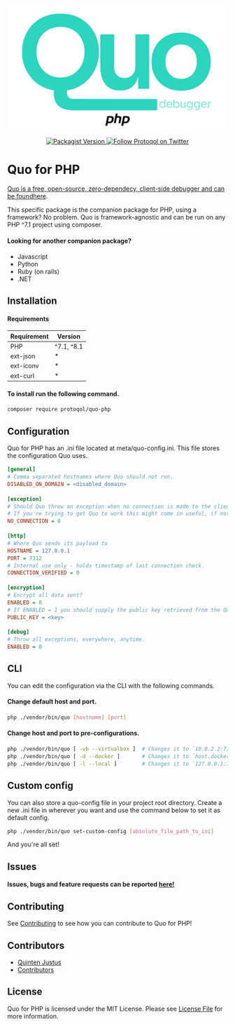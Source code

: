 ![Quo for php](assets/quo-php-trans.png)

<p align="center">
    <a href="https://packagist.org/packages/protoqol/quo-php">	
       <img alt="Packagist Version" src="https://img.shields.io/packagist/v/protoqol/quo-php.svg">
    </a>
    <a href="https://twitter.com/intent/follow?screen_name=Protoqol_XYZ">
        <img src="https://img.shields.io/twitter/follow/Protoqol_XYZ.svg?label=%40Protoqol_XYZ&style=social"
            alt="Follow Protoqol on Twitter">
    </a>
</p>

# Quo for PHP

[Quo is a free, open-source, zero-dependecy, client-side debugger and can be
foundhere](https://github.com/Protoqol/Quo).

This specific package is the companion package for PHP, using a framework? No problem.
Quo is framework-agnostic and can be run on any PHP ^7.1 project using composer.

#### Looking for another companion package?

- Javascript
- Python
- Ruby (on rails)
- .NET

## Installation

#### Requirements

| Requirement | Version    |
|-------------|------------|
| PHP         | ^7.1, ^8.1 |
| ext-json    | *          |
| ext-iconv   | *          |
| ext-curl    | *          |

#### To install run the following command.

```bash
composer require protoqol/quo-php
```

## Configuration

Quo for PHP has an .ini file located at meta/quo-config.ini. This file stores the configuration Quo uses.

```ini
[general]
# Comma separated hostnames where Quo should not run.
DISABLED_ON_DOMAIN = <disabled_domain>

[exception]
# Should Quo throw an exception when no connection is made to the client?
# If you're trying to get Quo to work this might come in useful, if not, keep it off.
NO_CONNECTION = 0

[http]
# Where Quo sends its payload to
HOSTNAME = 127.0.0.1
PORT = 7312
# Internal use only - holds timestamp of last connection check.
CONNECTION_VERIFIED = 0

[encryption]
# Encrypt all data sent?
ENABLED = 0
# If ENABLED = 1 you should supply the public key retrieved from the Quo client here.
PUBLIC_KEY = <key>

[debug]
# Throw all exceptions, everywhere, anytime.
ENABLED = 0
```

## CLI

You can edit the configuration via the CLI with the following commands.

#### Change default host and port.

```bash
php ./vendor/bin/quo [hostname] [port]
```

#### Change host and port to pre-configurations.

```bash
php ./vendor/bin/quo [ -vb --virtualbox ]  # Changes it to `10.0.2.2:7312`
php ./vendor/bin/quo [ -d --docker ]       # Changes it to `host.docker.internal:7312`
php ./vendor/bin/quo [ -l --local ]        # Changes it to `127.0.0.1:7312`
```

## Custom config

You can also store a quo-config file in your project root directory.
Create a new .ini file in wherever you want and use the command below to set it as default config.

```bash
php ./vendor/bin/quo set-custom-config [absolute_file_path_to_ini]
```

And you're all set!

## Issues

#### Issues, bugs and feature requests can be reported [here!](https://github.com/Protoqol/quo-php/issues/new/choose)

## Contributing

See [Contributing](CONTRIBUTING.md) to see how you can contribute to Quo for PHP!

## Contributors

- [Quinten Justus](https://github.com/QuintenJustus)
- [Contributors](https://github.com/Protoqol/quo-php/graphs/contributors)

## License

Quo for PHP is licensed under the MIT License. Please see [License File](LICENSE) for more information.

